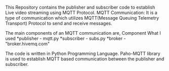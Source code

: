 This Repository contains the publisher and subscriber code to establish Live video streaming using MQTT Protocol.
MQTT Communication:
It is a type of communication which utilizes MQTT(Message Queuing Telemetry Transport) Protocol to send and receive messages. 

The main components of an MQTT communication are,
Component      What I used
*publisher  -   mqtt.py
*subscriber -   subs.py
*broker     -   "broker.hivemq.com"

The code is written in Python Programming Language.
Paho-MQTT library is used to establish MQTT based communication between the publisher and subscriber.
